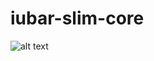 # iubar-slim-core

![alt text](http://www.plantuml.com/plantuml/proxy?src=https://raw.githubusercontent.com/iubar/iubar-slim-core/master/components.puml "Componenets diagram")

